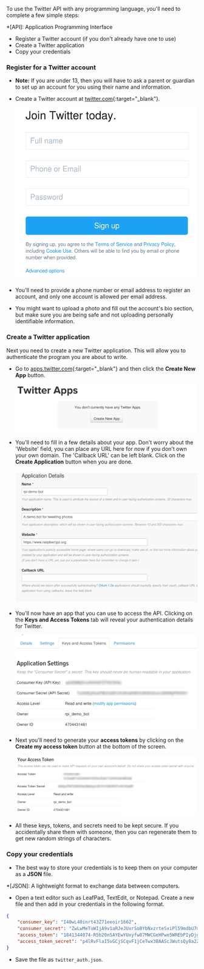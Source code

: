 To use the Twitter API with any programming language, you'll need to complete a few simple steps:

*[API]: Application Programming Interface

  - Register a Twitter account (if you don't already have one to use)
  - Create a Twitter application
  - Copy your credentials
  
### Register for a Twitter account

- **Note:** If you are under 13, then you will have to ask a parent or guardian to set up an account for you using their name and information.

- Create a Twitter account at [twitter.com](https://twitter.com){:target="_blank"}.

    ![Create Twitter account](images/signup.png)

- You'll need to provide a phone number or email address to register an account, and only one account is allowed per email address.

- You might want to upload a photo and fill out the account's bio section, but make sure you are being safe and not uploading personally identifiable information.

### Create a Twitter application

Next you need to create a new Twitter application. This will allow you to authenticate the program you are about to write.

- Go to [apps.twitter.com](https://apps.twitter.com){:target="_blank"} and then click the **Create New App** button.

	![Create New App](images/new-app.png)
	
- You'll need to fill in a few details about your app. Don't worry about the 'Website' field, you can place any URL here for now if you don't own your own domain. The 'Callback URL' can be left blank. Click on the **Create Application** button when you are done.

	![App Details](images/app-details.png)
	
- You'll now have an app that you can use to access the API. Clicking on the **Keys and Access Tokens** tab will reveal your authentication details for Twitter.

	![Authentication](images/auth.png)
	
- Next you'll need to generate your **access tokens** by clicking on the **Create my access token** button at the bottom of the screen.

	![Authentication2](images/auth2.png)
	
- All these keys, tokens, and secrets need to be kept secure. If you accidentally share them with someone, then you can regenerate them to get new random strings of characters.

### Copy your credentials

- The best way to store your credentials is to keep them on your computer as a **JSON** file.

*[JSON]: A lightweight format to exchange data between computers.

- Open a text editor such as LeafPad, TextEdit, or Notepad. Create a new file and then add in your credentials in the following format.

```json
{
    "consumer_key": "I40wL40inrt43Z71eeoir1662",
    "consumer_secret": "ZwLwMeTuWIjA9v1aRJeJUxrSoBYbNxzrteSxiPl59mdbU7mS0b",
    "access_token": "1841344074-R5b20nSAYEwYUxyfw87MWCGeHPwe5WREbPIyDjg",
    "access_token_secret": "p4lRvFlaI5vGCjSCqvF1jCeTwx3BAAScJWutsQy8a2ZOFP"
}
```
- Save the file as `twitter_auth.json`.

